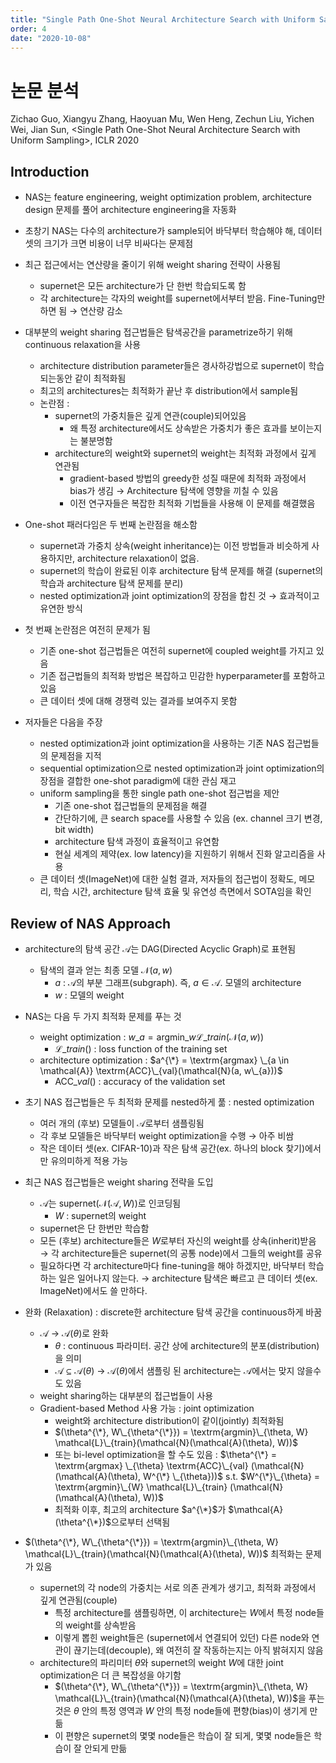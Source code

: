 ```yaml
---
title: "Single Path One-Shot Neural Architecture Search with Uniform Sampling"
order: 4
date: "2020-10-08"
---
```


# 논문 분석

Zichao Guo, Xiangyu Zhang, Haoyuan Mu, Wen Heng, Zechun Liu, Yichen Wei, Jian Sun, \<Single Path One-Shot Neural Architecture Search with Uniform Sampling\>, ICLR 2020

## Introduction

- NAS는 feature engineering, weight optimization problem, architecture design 문제를 풀어 architecture engineering을 자동화
- 초창기 NAS는 다수의 architecture가 sample되어 바닥부터 학습해야 해, 데이터셋의 크기가 크면 비용이 너무 비싸다는 문제점
- 최근 접근에서는 연산량을 줄이기 위해 weight sharing 전략이 사용됨
  - supernet은 모든 architecture가 단 한번 학습되도록 함
  - 각 architecture는 각자의 weight를 supernet에서부터 받음. Fine-Tuning만 하면 됨 → 연산량 감소
- 대부분의 weight sharing 접근법들은 탐색공간을 parametrize하기 위해 continuous relaxation을 사용
  - architecture distribution parameter들은 경사하강법으로 supernet이 학습되는동안 같이 최적화됨
  - 최고의 architectures는 최적화가 끝난 후 distribution에서 sample됨
  - 논란점 :
    - supernet의 가중치들은 깊게 연관(couple)되어있음
      - 왜 특정 architecture에서도 상속받은 가중치가 좋은 효과를 보이는지는 불분명함
    - architecture의 weight와 supernet의 weight는 최적화 과정에서 깊게 연관됨
      - gradient-based 방법의 greedy한 성질 때문에 최적화 과정에서 bias가 생김 → Architecture 탐색에 영향을 끼칠 수 있음
      - 이전 연구자들은 복잡한 최적화 기법들을 사용해 이 문제를 해결했음
- One-shot 패러다임은 두 번째 논란점을 해소함
  - supernet과 가중치 상속(weight inheritance)는 이전 방법들과 비슷하게 사용하지만, architecture relaxation이 없음.
  - supernet의 학습이 완료된 이후 architecture 탐색 문제를 해결 (supernet의 학습과 architecture 탐색 문제를 분리)
  - nested optimization과 joint optimization의 장점을 합친 것 → 효과적이고 유연한 방식
- 첫 번째 논란점은 여전히 문제가 됨
  - 기존 one-shot 접근법들은 여전히 supernet에 coupled weight를 가지고 있음
  - 기존 접근법들의 최적화 방법은 복잡하고 민감한 hyperparameter를 포함하고 있음
  - 큰 데이터 셋에 대해 경쟁력 있는 결과를 보여주지 못함

- 저자들은 다음을 주장
  - nested optimization과 joint optimization을 사용하는 기존 NAS 접근법들의 문제점을 지적
  - sequential optimization으로 nested optimization과 joint optimization의 장점을 결합한 one-shot paradigm에 대한 관심 재고
  - uniform sampling을 통한 single path one-shot 접근법을 제안
    - 기존 one-shot 접근법들의 문제점을 해결
    - 간단하기에, 큰 search space를 사용할 수 있음 (ex. channel 크기 변경, bit width)
    - architecture 탐색 과정이 효율적이고 유연함
    - 현실 세계의 제약(ex. low latency)을 지원하기 위해서 진화 알고리즘을 사용
  - 큰 데이터 셋(ImageNet)에 대한 실험 결과, 저자들의 접근법이 정확도, 메모리, 학습 시간, architecture 탐색 효율 및 유연성 측면에서 SOTA임을 확인

## Review of NAS Approach

- architecture의 탐색 공간 $\mathcal{A}$는 DAG(Directed Acyclic Graph)로 표현됨
  - 탐색의 결과 얻는 최종 모델 $\mathcal{N}(a, w)$
    - $a$ : $\mathcal{A}$의 부분 그래프(subgraph). 즉, $a \in \mathcal{A}$. 모델의 architecture
    - $w$ : 모델의 weight
- NAS는 다음 두 가지 최적화 문제를 푸는 것
  - weight optimization : $w\_{a} = \textrm{argmin} \_{w} \mathcal{L}\_{train}(\mathcal{N}(a, w))$
    - $\mathcal{L}\_{train}()$ : loss function of the training set
  - architecture optimization : $a^{\*} = \textrm{argmax} \_{a \in \mathcal{A}} \textrm{ACC}\_{val}(\mathcal{N}(a, w\_{a}))$
    - $\textrm{ACC}\_{val}()$ : accuracy of the validation set

- 초기 NAS 접근법들은 두 최적화 문제를 nested하게 풂 : nested optimization
  - 여러 개의 (후보) 모델들이 $\mathcal{A}$로부터 샘플링됨
  - 각 후보 모델들은 바닥부터 weight optimization을 수행 → 아주 비쌈
  - 작은 데이터 셋(ex. CIFAR-10)과 작은 탐색 공간(ex. 하나의 block 찾기)에서만 유의미하게 적용 가능
- 최근 NAS 접근법들은 weight sharing 전략을 도입
  - $\mathcal{A}$는 supernet($\mathcal{N}(\mathcal{A}, W)$)로 인코딩됨
    - $W$ : supernet의 weight
  - supernet은 단 한번만 학습함
  - 모든 (후보) architecture들은 $W$로부터 자신의 weight를 상속(inherit)받음 → 각 architecture들은 supernet(의 공통 node)에서 그들의 weight를 공유
  - 필요하다면 각 architecture마다 fine-tuning을 해야 하겠지만, 바닥부터 학습하는 일은 일어나지 않는다. → architecture 탐색은 빠르고 큰 데이터 셋(ex. ImageNet)에서도 쓸 만하다.
- 완화 (Relaxation) : discrete한 architecture 탐색 공간을 continuous하게 바꿈
  - $\mathcal{A}$ → $\mathcal{A}(\theta)$로 완화
    - $\theta$ : continuous 파라미터. 공간 상에 architecture의 분포(distribution)을 의미
    - $\mathcal{A} \subseteq \mathcal{A}(\theta)$ → $\mathcal{A}(\theta)$에서 샘플링 된 architecture는 $\mathcal{A}$에서는 맞지 않을수도 있음
  - weight sharing하는 대부분의 접근법들이 사용
  - Gradient-based Method 사용 가능 : joint optimization
    - weight와 architecture distribution이 같이(jointly) 최적화됨
    - $(\theta^{\*}, W\_{\theta^{\*}}) = \textrm{argmin}\_{\theta, W} \mathcal{L}\_{train}(\mathcal{N}(\mathcal{A}(\theta), W))$
    - 또는 bi-level optimization을 할 수도 있음 : $\theta^{\*} = \textrm{argmax} \_{\theta} \textrm{ACC}\_{val} (\mathcal{N}(\mathcal{A}(\theta), W^{\*} \_{\theta}))$ s.t. $W^{\*}\_{\theta} = \textrm{argmin}\_{W} \mathcal{L}\_{train} (\mathcal{N}(\mathcal{A}(\theta), W))$
    - 최적화 이후, 최고의 architecture $a^{\*}$가 $\mathcal{A}(\theta^{\*})$으로부터 선택됨
- $(\theta^{\*}, W\_{\theta^{\*}}) = \textrm{argmin}\_{\theta, W} \mathcal{L}\_{train}(\mathcal{N}(\mathcal{A}(\theta), W))$ 최적화는 문제가 있음
  - supernet의 각 node의 가중치는 서로 의존 관계가 생기고, 최적화 과정에서 깊게 연관됨(couple)
    - 특정 architecture를 샘플링하면, 이 architecture는 $W$에서 특정 node들의 weight를 상속받음
    - 이렇게 뽑힌 weight들은 (supernet에서 연결되어 있던) 다른 node와 연관이 끊기는데(decouple), 왜 여전히 잘 작동하는지는 아직 밝혀지지 않음
  - architecture의 파리미터 $\theta$와 supernet의 weight $W$에 대한 joint optimization은 더 큰 복잡성을 야기함
    - $(\theta^{\*}, W\_{\theta^{\*}}) = \textrm{argmin}\_{\theta, W} \mathcal{L}\_{train}(\mathcal{N}(\mathcal{A}(\theta), W))$을 푸는 것은 $\theta$ 안의 특정 영역과 $W$ 안의 특정 node들에 편향(bias)이 생기게 만듦
    - 이 편향은 supernet의 몇몇 node들은 학습이 잘 되게, 몇몇 node들은 학습이 잘 안되게 만듦